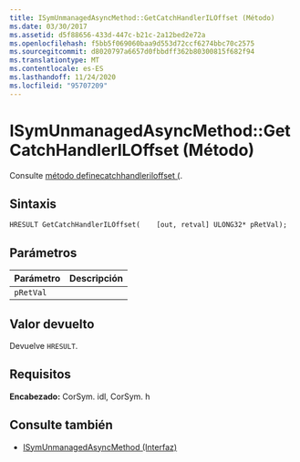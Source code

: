 ```yaml
---
title: ISymUnmanagedAsyncMethod::GetCatchHandlerILOffset (Método)
ms.date: 03/30/2017
ms.assetid: d5f88656-433d-447c-b21c-2a12bed2e72a
ms.openlocfilehash: f5bb5f069060baa9d553d72ccf6274bbc70c2575
ms.sourcegitcommit: d8020797a6657d0fbbdff362b80300815f682f94
ms.translationtype: MT
ms.contentlocale: es-ES
ms.lasthandoff: 11/24/2020
ms.locfileid: "95707209"
---
```

# <a name="isymunmanagedasyncmethodgetcatchhandleriloffset-method"></a>ISymUnmanagedAsyncMethod::GetCatchHandlerILOffset (Método)

Consulte [método definecatchhandleriloffset (](isymunmanagedasyncmethodpropertieswriter-definecatchhandleriloffset-method.md).  
  
## <a name="syntax"></a>Sintaxis  
  
```idl  
HRESULT GetCatchHandlerILOffset(    [out, retval] ULONG32* pRetVal);  
```  
  
## <a name="parameters"></a>Parámetros  
  
|Parámetro|Descripción|  
|---------------|-----------------|  
|`pRetVal`||  
  
## <a name="return-value"></a>Valor devuelto  

 Devuelve `HRESULT`.  
  
## <a name="requirements"></a>Requisitos  

 **Encabezado:** CorSym. idl, CorSym. h  
  
## <a name="see-also"></a>Consulte también

- [ISymUnmanagedAsyncMethod (Interfaz)](isymunmanagedasyncmethod-interface.md)

